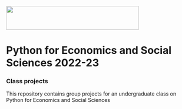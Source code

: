 <img src="https://upload.wikimedia.org/wikipedia/fr/thumb/d/d5/Institut_d%27%C3%A9tudes_politiques_de_Paris_%28logo%29.svg/640px-Institut_d%27%C3%A9tudes_politiques_de_Paris_%28logo%29.svg.png" width="360" height="65">

# Python for Economics and Social Sciences 2022-23
### Class projects 

This repository contains group projects for an undergraduate class on Python for Economics and Social Sciences
